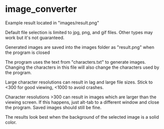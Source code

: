# image_converter

Example result located in "images/result.png"

Default file selection is limited to jpg, png, and gif files. Other types may work but it's not guaranteed.

Generated images are saved into the images folder as "result.png" when the program is closed

The program uses the text from "characters.txt" to generate images. Changing the characters in this file will also change the characters used by the program.

Large character resolutions can result in lag and large file sizes. Stick to <300 for good viewing, <1000 to avoid crashes.

Character resolutions >300 can result in images which are larger than the viewing screen. If this happens, just alt-tab to a different window and close the program. Saved images should still be fine.

The results look best when the background of the selected image is a solid color.
